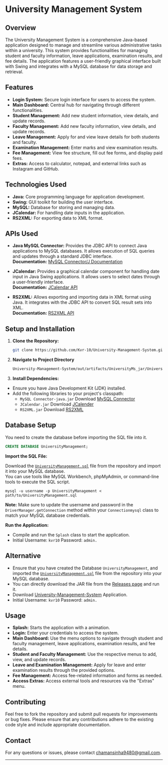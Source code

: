 # University Management System

## Overview

The University Management System is a comprehensive Java-based application designed to manage and streamline various administrative tasks within a university. This system provides functionalities for managing student and faculty information, leave applications, examination results, and fee details. The application features a user-friendly graphical interface built with Swing and integrates with a MySQL database for data storage and retrieval.

## Features

- **Login System:** Secure login interface for users to access the system.
- **Main Dashboard:** Central hub for navigating through different functionalities.
- **Student Management:** Add new student information, view details, and update records.
- **Faculty Management:** Add new faculty information, view details, and update records.
- **Leave Management:** Apply for and view leave details for both students and faculty.
- **Examination Management:** Enter marks and view examination results.
- **Fee Management:** View fee structure, fill out fee forms, and display paid fees.
- **Extras:** Access to calculator, notepad, and external links such as Instagram and GitHub.

## Technologies Used

- **Java:** Core programming language for application development.
- **Swing:** GUI toolkit for building the user interface.
- **MySQL:** Database for storing and managing data.
- **JCalendar:** For handling date inputs in the application.
- **RS2XML:** For exporting data to XML format.

## APIs Used
- **Java MySQL Connector:** Provides the JDBC API to connect Java applications to MySQL databases. It allows execution of SQL queries and updates through a standard JDBC interface.  
 **Documentation:** [MySQL Connector/J Documentation](https://dev.mysql.com/doc/connector-j/en/)
  
- **JCalendar:** Provides a graphical calendar component for handling date input in Java Swing applications. It allows users to select dates through a user-friendly interface.  
  **Documentation:** [JCalendar API](https://toedter.com/jcalendar/)
  
- **RS2XML:** Allows exporting and importing data in XML format using Java. It integrates with the JDBC API to convert SQL result sets into XML.  
  **Documentation:** [RS2XML API](https://sourceforge.net/projects/finalangelsanddemons/files/rs2xml.jar/download)

## Setup and Installation

1. **Clone the Repository:**
   ```bash
   git clone https://github.com/Kvr-10/University-Management-System.git
   ```
2. **Navigate to Project Directory**

   ```sh
   University-Management-System/out/artifacts/UniversityMs_jar/UniversityMs.jar
   ```

3. **Install Dependencies:**
   
- Ensure you have Java Development Kit (JDK) installed.
- Add the following libraries to your project's classpath:
     - `MySQL Connector-java.jar` Download [MySQL Connector](https://dev.mysql.com/downloads/connector/j/)
     - `JCalendar.jar` Download [JCalender](https://toedter.com/jcalendar/)
     - `RS2XML.jar` Download [RS2XML](https://sourceforge.net/projects/finalangelsanddemons/files/rs2xml.jar/download)

## Database Setup

You need to create the database before importing the SQL file into it.
  
  ```sql
  CREATE DATABASE UniversityManagement;
  ```

 **Import the SQL File:**   
 
   Download the [`UniversityManagement.sql`](https://github.com/Kvr-10/University-Management-System/tree/master/database) file from the repository and import it into your MySQL database.  
   You can use tools like MySQL Workbench, phpMyAdmin, or command-line tools to execute the SQL script.

   ```shell
   mysql -u username -p UniversityManagement < path/to/UniversityManagement.sql
   ```
  **Note:** Make sure to update the username and password in the `DriverManager.getConnection` method within your `Connectionmysql` class to match your MySQL database credentials.

**Run the Application:**
   - Compile and run the `Splash` class to start the application.
   - Initial Username: `kvr10` Password: `admin.`

## Alternative
   - Ensure that you have created the Database `UniversityManagement`, and imported the [`UniversityManagement.sql`](https://github.com/Kvr-10/University-Management-System/tree/master/database) file from the repository into your MySQL database.  
   - You can directly download the JAR file from the [Releases page](https://github.com/Kvr-10/University-Management-System/releases/latest) and run it.    
   - Download [University-Management-System](https://github.com/Kvr-10/University-Management-System/releases/latest/download/UniversityMS.jar) Application.   
   - Initial Username: `kvr10` Password: `admin.`

## Usage

- **Splash:** Starts the application with a animation.
- **Login:** Enter your credentials to access the system.
- **Main Dashboard:** Use the menu options to navigate through student and faculty management, leave applications, examination results, and fee details.
- **Student and Faculty Management:** Use the respective menus to add, view, and update records.
- **Leave and Examination Management:** Apply for leave and enter examination results through the provided options.
- **Fee Management:** Access fee-related information and forms as needed.
- **Access Extras:** Access external tools and resources via the "Extras" menu.

## Contributing

Feel free to fork the repository and submit pull requests for improvements or bug fixes. Please ensure that any contributions adhere to the existing code style and include appropriate documentation.


## Contact

For any questions or issues, please contact [chamansinha9480@gmail.com](mailto:chamansinha9480@gmail.com).

---
